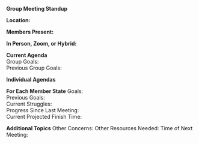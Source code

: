 **Group Meeting Standup**

**Location:**

**Members Present:**

**In Person, Zoom, or Hybrid:**

**Current Agenda**\
Group Goals:\
Previous Group Goals:

**Individual Agendas**

__For Each Member State__
Goals:\
Previous Goals:\
Current Struggles:\
Progress Since Last Meeting:\
Current Projected Finish Time:

**Additional Topics**
Other Concerns:
Other Resources Needed:
Time of Next Meeting: